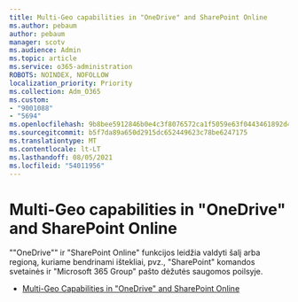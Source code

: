 ```yaml
---
title: Multi-Geo capabilities in "OneDrive" and SharePoint Online
ms.author: pebaum
author: pebaum
manager: scotv
ms.audience: Admin
ms.topic: article
ms.service: o365-administration
ROBOTS: NOINDEX, NOFOLLOW
localization_priority: Priority
ms.collection: Adm_O365
ms.custom:
- "9001088"
- "5694"
ms.openlocfilehash: 9b8bee5912846b0e4c3f8076572ca1f5059e63f0443461892d4e2d3041913288
ms.sourcegitcommit: b5f7da89a650d2915dc652449623c78be6247175
ms.translationtype: MT
ms.contentlocale: lt-LT
ms.lasthandoff: 08/05/2021
ms.locfileid: "54011956"
---
```

# <a name="multi-geo-capabilities-in-onedrive-and-sharepoint-online"></a>Multi-Geo capabilities in "OneDrive" and SharePoint Online

""OneDrive"" ir "SharePoint Online" funkcijos leidžia valdyti šalį arba regioną, kuriame bendrinami ištekliai, pvz., "SharePoint" komandos svetainės ir "Microsoft 365 Group" pašto dėžutės saugomos poilsyje.
- [Multi-Geo Capabilities in "OneDrive" and SharePoint Online](https://docs.microsoft.com/office365/enterprise/multi-geo-capabilities-in-onedrive-and-sharepoint-online-in-office-365)
